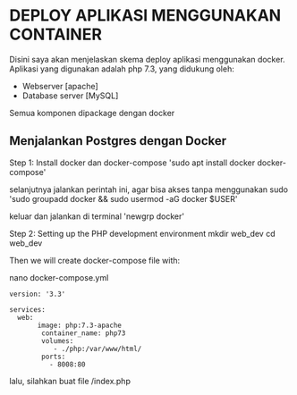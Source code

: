 # DEPLOY APLIKASI MENGGUNAKAN CONTAINER

Disini saya akan menjelaskan skema deploy aplikasi menggunakan docker.
Aplikasi yang digunakan adalah php 7.3, yang didukung oleh:
- Webserver [apache]
- Database server [MySQL] 

Semua komponen dipackage dengan docker

## Menjalankan Postgres dengan Docker

Step 1: Install docker dan docker-compose
'sudo apt install docker docker-compose'

selanjutnya jalankan perintah ini, agar bisa akses tanpa menggunakan sudo
'sudo groupadd docker && sudo usermod -aG docker $USER'

keluar dan jalankan di terminal
'newgrp docker'

Step 2: Setting up the PHP development environment
mkdir web_dev
cd web_dev

Then we will create docker-compose file with: 

nano docker-compose.yml

    version: '3.3'

    services:
      web:
           image: php:7.3-apache
            container_name: php73
            volumes:
               - ./php:/var/www/html/
            ports:
              - 8008:80

lalu, silahkan buat file /index.php
<?php
phpinfo();

step 3: MYSQL dan Apache support
silahkan buat Dockerfile, yang berapa di sebelah PHP directory:
FROM php:7.3.3-apache
RUN apt-get update && apt-get upgrade -y
RUN docker-php-ext-install mysqli
EXPOSE 80

Build Mysql service, seperti berikut:
db:
  container_name: mysql8
  image: mysql:latest
  command: --default-authentication-plugin=mysql_native_password
  restart: always
  environment:
    MYSQL_ROOT_PASSWORD: root
    MYSQL_DATABASE: test_db
    MYSQL_USER: devuser
    MYSQL_PASSWORD: devpass
   ports:
       - 6033:3306

taruh command diatas tepat dibawah perintah web di Dockerfile

Step 5: Buka browser untuk mulai mengakses app PHP
```bash
http://IPHOST:8081
```
Dan akan muncul PHP.info sebagai outputnya. terimakasih. semoga sukses...)
thank you for the hardwork
capek itu wajar
tetep semangat yaa:)
